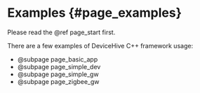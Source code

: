 Examples {#page_examples}
=========================

Please read the @ref page_start first.

There are a few examples of DeviceHive C++ framework usage:
- @subpage page_basic_app
- @subpage page_simple_dev
- @subpage page_simple_gw
- @subpage page_zigbee_gw
